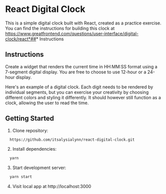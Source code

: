 # React Digital Clock
This is a simple digital clock built with React, created as a practice exercise. You can find the instructions for building this clock at https://www.greatfrontend.com/questions/user-interface/digital-clock/react*##* Instructions

## Instructions
Create a widget that renders the current time in HH:MM:SS format using a 7-segment digital display. You are free to choose to use 12-hour or a 24-hour display.

Here's an example of a digital clock. Each digit needs to be rendered by individual segments, but you can exercise your creativity by choosing different colors and styling it differently. It should however still function as a clock, allowing the user to read the time.

## Getting Started

1. Clone repository:

```bash
  https://github.com/itsalysialynn/react-digital-clock.git
```

2. Install dependencies:

```bash
  yarn
```

3. Start development server:

```bash
  yarn start
```

4. Visit local app at http://localhost:3000
